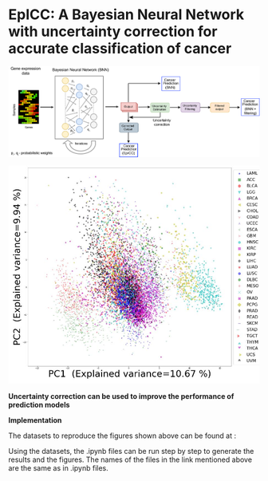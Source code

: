 # EpICC: A Bayesian Neural Network with uncertainty correction for accurate classification of cancer 


![alt text](https://github.com/pjoshi-hub/Bayesian_classification_model/blob/main/Figures/uncertainty_workflow.jpg)


![alt text](https://github.com/pjoshi-hub/Bayesian_classification_model/blob/main/Figures/Feature_selection_pca2.jpg)

**Uncertainty correction can be used to improve the performance of prediction models**


**Implementation**

The datasets to reproduce the figures shown above can be found at : 


Using the datasets, the .ipynb files can be run step by step to generate the results and the figures. The names of the files in the link mentioned above are the same as in .ipynb files.

